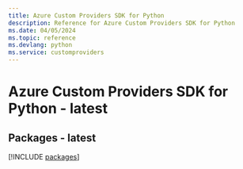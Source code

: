 ```yaml
---
title: Azure Custom Providers SDK for Python
description: Reference for Azure Custom Providers SDK for Python
ms.date: 04/05/2024
ms.topic: reference
ms.devlang: python
ms.service: customproviders
---
```

# Azure Custom Providers SDK for Python - latest
## Packages - latest
[!INCLUDE [packages](custom-providers-index.md)]